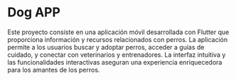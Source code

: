 # Dog APP

Este proyecto consiste en una aplicación móvil desarrollada con Flutter que proporciona información y recursos relacionados con perros. La aplicación permite a los usuarios buscar y adoptar perros, acceder a guías de cuidado, y conectar con veterinarios y entrenadores. La interfaz intuitiva y las funcionalidades interactivas aseguran una experiencia enriquecedora para los amantes de los perros.
